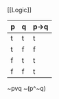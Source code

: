 [[Logic]]

|p   |  q |  p->q|
|---|---|---|
|  t |  t |  t |
| t| f|f |
| f|  t | t  |
| f| f|t |
~pvq
~(p^~q)